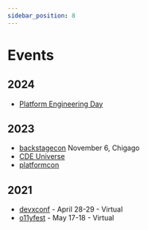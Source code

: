 ```yaml
---
sidebar_position: 8
---
```

# Events
## 2024
- [Platform Engineering Day](https://events.linuxfoundation.org/kubecon-cloudnativecon-europe/co-located-events/platform-engineering-day/)


## 2023
- [backstagecon](https://events.linuxfoundation.org/kubecon-cloudnativecon-north-america/co-located-events/backstagecon/) November 6, Chigago
- [CDE Universe](https://cdeuniverse.com/)
- [platformcon](https://platformcon.com/)

## 2021
- [devxconf](https://devxconf.org/) - April 28-29 - Virtual
- [o11yfest](https://o11yfest.org/) -  May 17-18 - Virtual